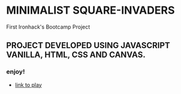 #  MINIMALIST SQUARE-INVADERS
First Ironhack's Bootcamp Project

## PROJECT DEVELOPED USING JAVASCRIPT VANILLA, HTML, CSS AND CANVAS.

### enjoy!

* [link to play](http://www.google.com)

